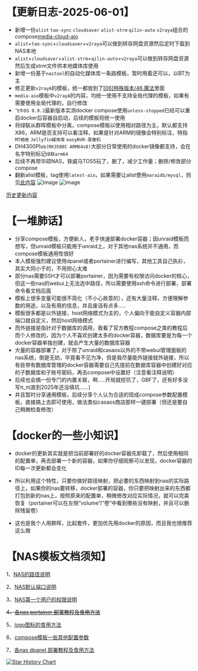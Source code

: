 # 【更新日志-2025-06-01】
- 新增一份```alist``` ```tao-sync``` ```cloudsaver``` ```alist-strm``` ```qilin-auto``` ```v2raya```组合的compose[media-cloud-aio](https://github.com/FrozenGEE/compose/tree/main/%5B06%5D%20%E7%89%B9%E6%AE%8A%E7%89%88%E6%9C%AC/53.media-cloud-aio-%E7%BD%91%E7%9B%98%E5%AA%92%E4%BD%93%E5%BA%93)
- ```alist```+```tao-sync```+```cloudsaver```+```v2raya```可以做到转存网盘资源然后定时下载到NAS本地
- ```alist```+```cloudsaver```+```alist-strm```+```qilin-auto```+```v2raya```可以做到转存网盘资源然后生成strm文件供本地媒体库使用
- 新增一份基于```nastool```的自动化媒体库一条路模板，暂时用着还可以，以BT为主
- 修正更新```v2rayA```的模板，统一都放到了[[06]特殊版本/46.魔法](https://github.com/FrozenGEE/compose/tree/main/%5B06%5D%20%E7%89%B9%E6%AE%8A%E7%89%88%E6%9C%AC/46.%E9%AD%94%E6%B3%95/46-03.v2raya-%E6%98%93%E7%94%A8%E8%80%8C%E5%BC%BA%E5%A4%A7%E3%80%81%E8%B7%A8%E5%B9%B3%E5%8F%B0%E7%9A%84V2Ray%E5%AE%A2%E6%88%B7%E7%AB%AF)里面
- ```media-aio```模板中```v2rayA```的内容，均统一使用不支持全局代理的模板，如果有需要使用全局代理的，自行修改
- ```飞牛OS 0.9.2```最新版本实测docker compose使用```unless-stopped```已经可以重启docker后容器自启动，后续的模板将统一使用
- 将绿联从群晖模板中分离，compose模板以使用相对路径为主，默认都支持X86，ARM是否支持可以看注释，如果是针对ARM的镜像会特别标注，特指```MT相册``` ```Jellyfin媒体库``` ```easyNVR-录像机```
- DH4300Plus```(RK3588C ARM64v8)```大部分日常使用的docker镜像都支持，会在名字特别标记```绿联arm64```
- 后续不再带华硕NAS，铁威马TOS5玩了，删了，减少工作量；删除/修改部分compose
- 翻新alist模板，tag使用```latest-aio```，如果需要让alist使用```maraidb/mysql```，则见[此内容](https://github.com/FrozenGEE/compose/blob/main/.images/07.Alist/ALIST-DB.jpg)
![image](https://github.com/FrozenGEE/compose/blob/main/.images/07.Alist/ALIST-DB.jpg)
![image](https://github.com/FrozenGEE/compose/blob/main/.images/07.Alist/ALIST-01.jpg)

[历史更新内容](https://github.com/FrozenGEE/compose/blob/main/WHAT'S_OLD.md)

# 【一堆肺话】
- 分享compose模板，方便新人，老手快速部署docker容器；因unraid模板而想写，但unraid模板只能用于unraid上，对于其他nas系统并不通用，而compose模板通用性很好
- 本人模板强烈建议使用dpanel或者portainer进行编写，其他工具自己执衫，其实大同小于的，不用担心太难
- 部分nas需要SSH才可以部署portainer，因为需要有权限访问docker的核心，但这一些nas的webui上无法选中路径，所以需要使用ssh命令进行部署，部署命令看文档后面
- 模板上很多变量可能很不简化（不小心故意的），还有大量注释，方便理解参数的用途，以及有用的信息，并且废话有点多.....
- 模板很多都是以外链接，host网络模式为主的，个人偏向于能自定义容器内部端口就自定义，然后host网络模式
- 而外链接是指针对于数据库的调用，我看了官方教程compose之类的教程后而个人修改的，因为个人不喜欢创建太多的docker容器，数据库要是为每一个docker容器单独创建，就会产生大量的数据库容器
- 大量的容器部署了，对于除了unraid和casaos以外的不带webui管理面板的nas系统，倒是无妨，毕竟看不见为净，但是我尽量能外链接就外链接，所以有些带有数据库管理的docker容器需要自己先提前在数据库容器中创建好对应的子数据库和子账号密码，再去compose中设置好（注意看注释说明）
- 后续也会搞一份专门的内置关联，啊.....开局就挖坑了，GBF了，还有好多没写π_π(直到2025年还没填坑......)
- 并且暂时分享通用模板，后续分享个人认为合适的现成compose参数配置模板，直接搞上去即可使用，做法类似casaos商店那样一键部署（但还是要自己稍微检查修改）

# 【docker的一些小知识】
- docker的更新其实就是把当前部署好的docker容器先卸载了，然后使用相同的配置单，再去部署一个新的容器，如果你仔细观察可以发现，docker容器的ID每一次更新都会变化

- 所以利用这个特性，只要你做好路径映射，把必要的东西映射到nas的实际路径上，如果你的nas要转移，docker部署的容器，你只要把映射出来的东西都打包到新的nas上，按照原来的配置单，稍微修改对应实际情况，就可以完美恢复（portainer可以在左侧“volume”/“卷”中看到哪些没有映射，并且可以删除残留卷）
- 这也是我个人用群晖，比起套件，更加优先用docker的原因，而且我也很推荐这么做

# 【NAS模板文档须知】
1、[NAS的路径说明](https://github.com/FrozenGEE/compose/blob/main/volumes.md)

2、[NAS默认端口说明](https://github.com/FrozenGEE/compose/blob/main/ports.md)

3、[NAS第一个用户的权限说明](https://github.com/FrozenGEE/compose/blob/main/uid_gid.md)

<del>4、[各nas portainer 部署教程及食用方法](https://github.com/FrozenGEE/compose/blob/main/portainer.md)</del>

5、[logo图标的食用方法](https://github.com/FrozenGEE/compose/blob/main/logo.md)

6、[compose模板一些其他配置参数](https://github.com/FrozenGEE/compose/blob/main/compose.md)

7、[各nas dpanel 部署教程及食用方法](https://github.com/FrozenGEE/compose/blob/main/dpanel.md)


[![Star History Chart](https://api.star-history.com/svg?repos=FrozenGEE/compose&type=Date)](https://star-history.com/#FrozenGEE/compose&Date)
